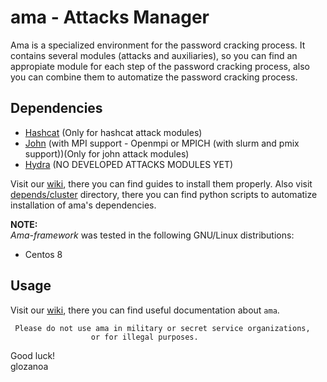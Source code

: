 # ama - Attacks Manager

Ama is a specialized environment for the password cracking process. It contains several modules (attacks and auxiliaries), so you can find an appropiate module for each step of the password cracking process, also you can combine them to automatize the password cracking process.

## Dependencies
* [Hashcat](https://hashcat.net/hashcat/) (Only for hashcat attack modules)
* [John](https://github.com/openwall/john) (with MPI support - Openmpi or MPICH (with slurm and pmix support))(Only for john attack modules)
* [Hydra](https://github.com/vanhauser-thc/thc-hydra) (NO DEVELOPED ATTACKS MODULES YET)


Visit our [wiki](https://github.com/fpolit/ama-framework/wiki), there you can find guides to install them properly.
Also visit [depends/cluster](https://github.com/fpolit/ama-framework/tree/master/depends/cluster) directory, there you can find python scripts to automatize installation of ama's dependencies.

**NOTE:**  
*Ama-framework* was tested in the following GNU/Linux distributions:
* Centos 8

## Usage
Visit our [wiki](https://github.com/fpolit/ama-framework/wiki), there you can find useful documentation about `ama`.  



     Please do not use ama in military or secret service organizations,
                      or for illegal purposes.



Good luck!  
            glozanoa
